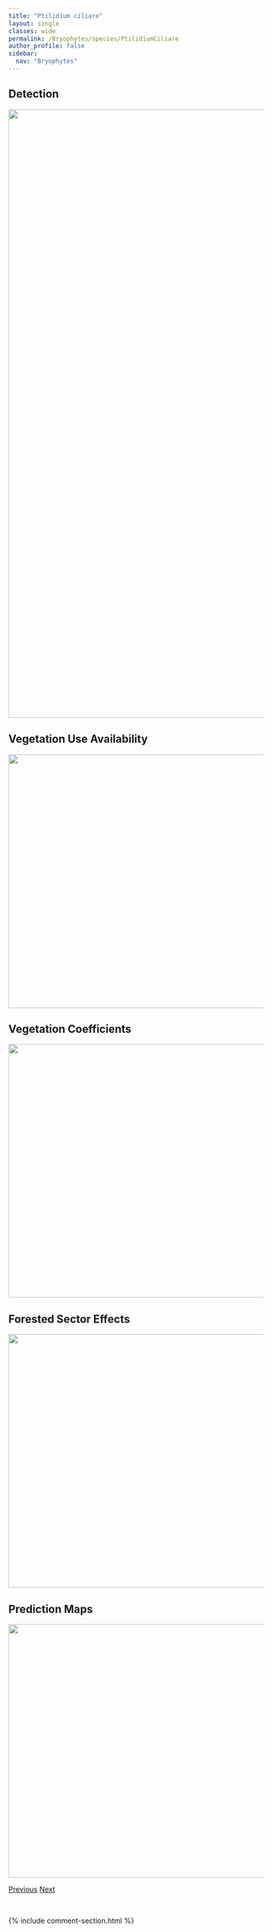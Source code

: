 ```yaml
---
title: "Ptilidium ciliare"
layout: single
classes: wide
permalink: /Bryophytes/species/PtilidiumCiliare
author_profile: false
sidebar:
  nav: "Bryophytes"
---
```


<h2>Detection</h2>

<a href="https://drive.google.com/uc?export=view&id=1h47gN5mMs017YznFGMj1rv4xP-82ucGN">
<img src="https://drive.google.com/uc?export=view&id=1h47gN5mMs017YznFGMj1rv4xP-82ucGN" height = "1200" width = "800">
</a>


<h2>Vegetation Use Availability</h2>

<a href="https://drive.google.com/uc?export=view&id=1Isomcw7__AiLR-DlTinSVXnGUJH8QyI6">
<img src="https://drive.google.com/uc?export=view&id=1Isomcw7__AiLR-DlTinSVXnGUJH8QyI6" height = "500" width = "1000">
</a>


<h2>Vegetation Coefficients</h2>

<a href="https://drive.google.com/uc?export=view&id=11Mu_ZEkKkKHU_PDalnxY9aw5oNuEKjoM">
<img src="https://drive.google.com/uc?export=view&id=11Mu_ZEkKkKHU_PDalnxY9aw5oNuEKjoM" height = "500" width = "1000">
</a>


<h2>Forested Sector Effects</h2>

<a href="https://drive.google.com/uc?export=view&id=1283LJ84wrjtQ-hvHiy41WexR3MkhEZ5b">
<img src="https://drive.google.com/uc?export=view&id=1283LJ84wrjtQ-hvHiy41WexR3MkhEZ5b" height = "500" width = "1000">
</a>


<h2>Prediction Maps</h2>

<a href="https://drive.google.com/uc?export=view&id=1TwjwC6SsFFqilFYcyie7hUJzLYouyqpU">
<img src="https://drive.google.com/uc?export=view&id=1TwjwC6SsFFqilFYcyie7hUJzLYouyqpU" height = "500" width = "1000">
</a>


<a href="/DevelopmentWebsite/Bryophytes/species/HypnumPratense" class="pagination--pager" title="Hypnum pratense">Previous</a> <a href="/DevelopmentWebsite/Bryophytes/species/BlepharostomaTrichophyllum" class="pagination--pager" title="Blepharostoma trichophyllum">Next</a>

<p>&nbsp;</p>

{% include comment-section.html %}
